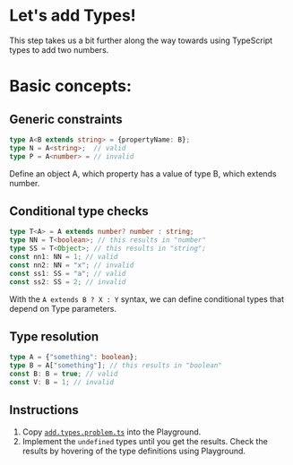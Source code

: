 # Let's add Types!

This step takes us a bit further along the way towards using TypeScript types to add two numbers.

# Basic concepts:

## Generic constraints
```ts
type A<B extends string> = {propertyName: B};
type N = A<string>;  // valid
type P = A<number> = // invalid
```
Define an object A, which property has a value of type B, which extends number.


## Conditional type checks

```ts
type T<A> = A extends number? number : string;
type NN = T<boolean>; // this results in "number"
type SS = T<Object>; // this results in "string";
const nn1: NN = 1; // valid
const nn2: NN = "x"; // invalid
const ss1: SS = "a"; // valid
const ss2: SS = 2; // invalid
```
With the ```A extends B ? X : Y``` syntax, we can define conditional types that depend on Type parameters.

## Type resolution

```ts
type A = {"something": boolean};
type B = A["something"]; // this results in "boolean"
const B: B = true; // valid
const V: B = 1; // invalid
```

## Instructions

1. Copy [`add.types.problem.ts`](add.types.problem.ts) into the Playground.
1. Implement the `undefined` types until you get the results. Check the results by hovering of the type definitions using Playground.

